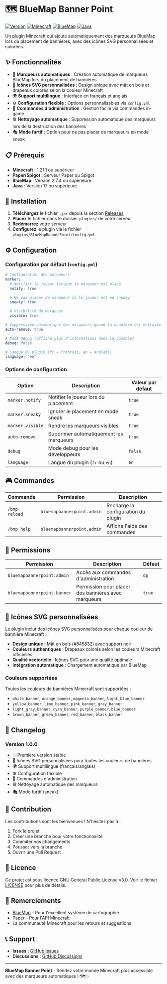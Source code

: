 # 🗺️ BlueMap Banner Point

[![Version](https://img.shields.io/badge/version-1.0.0-blue.svg)](https://github.com/thomas/bluemap-banner-point)
[![Minecraft](https://img.shields.io/badge/Minecraft-1.21.1+-green.svg)](https://www.minecraft.net/)
[![BlueMap](https://img.shields.io/badge/BlueMap-2.7.4+-orange.svg)](https://github.com/BlueMap-Minecraft/BlueMap)
[![Java](https://img.shields.io/badge/Java-17+-red.svg)](https://openjdk.java.net/)

Un plugin Minecraft qui ajoute automatiquement des marqueurs BlueMap lors du placement de bannières, avec des icônes SVG personnalisées et colorées.

## ✨ Fonctionnalités

- 🎨 **Marqueurs automatiques** : Création automatique de marqueurs BlueMap lors du placement de bannières
- 🎯 **Icônes SVG personnalisées** : Design unique avec mât en bois et drapeaux colorés selon la couleur Minecraft
- 🌍 **Support multilingue** : Interface en français et anglais
- ⚙️ **Configuration flexible** : Options personnalisables via `config.yml`
- 🔧 **Commandes d'administration** : Gestion facile via commandes in-game
- 🗑️ **Nettoyage automatique** : Suppression automatique des marqueurs lors de la destruction des bannières
- 🎭 **Mode furtif** : Option pour ne pas placer de marqueurs en mode sneak

## 📋 Prérequis

- **Minecraft** : 1.21.1 ou supérieur
- **Paper/Spigot** : Serveur Paper ou Spigot
- **BlueMap** : Version 2.7.4 ou supérieure
- **Java** : Version 17 ou supérieure

## 🚀 Installation

1. **Téléchargez** le fichier `.jar` depuis la section [Releases](https://github.com/thomas/bluemap-banner-point/releases)
2. **Placez** le fichier dans le dossier `plugins/` de votre serveur
3. **Redémarrez** votre serveur
4. **Configurez** le plugin via le fichier `plugins/BlueMapBannerPoint/config.yml`

## ⚙️ Configuration

### Configuration par défaut (`config.yml`)

```yaml
# Configuration des marqueurs
marker:
  # Notifier le joueur lorsque le marqueur est placé
  notify: true

  # Ne pas placer de marqueur si le joueur est en sneaky
  sneaky: true

  # Visibilité du marqueur
  visible: true

# Suppression automatique des marqueurs quand la bannière est détruite
auto-remove: true

# Mode debug (affiche plus d'informations dans la console)
debug: false

# Langue du plugin (fr = français, en = anglais)
language: "en"
```

### Options de configuration

| Option           | Description                             | Valeur par défaut |
| ---------------- | --------------------------------------- | ----------------- |
| `marker.notify`  | Notifier le joueur lors du placement    | `true`            |
| `marker.sneaky`  | Ignorer le placement en mode sneak      | `true`            |
| `marker.visible` | Rendre les marqueurs visibles           | `true`            |
| `auto-remove`    | Supprimer automatiquement les marqueurs | `true`            |
| `debug`          | Mode debug pour les développeurs        | `false`           |
| `language`       | Langue du plugin (`fr` ou `en`)         | `en`              |

## 🎮 Commandes

| Commande      | Permission                 | Description                         |
| ------------- | -------------------------- | ----------------------------------- |
| `/bmp reload` | `bluemapbannerpoint.admin` | Recharge la configuration du plugin |
| `/bmp help`   | `bluemapbannerpoint.admin` | Affiche l'aide des commandes        |

## 🔐 Permissions

| Permission                  | Description                                         | Défaut |
| --------------------------- | --------------------------------------------------- | ------ |
| `bluemapbannerpoint.admin`  | Accès aux commandes d'administration                | `op`   |
| `bluemapbannerpoint.banner` | Permission pour placer des bannières avec marqueurs | `true` |

## 🎨 Icônes SVG personnalisées

Le plugin inclut des icônes SVG personnalisées pour chaque couleur de bannière Minecraft :

- **Design unique** : Mât en bois (#845832) avec support noir
- **Couleurs authentiques** : Drapeaux colorés selon les couleurs Minecraft officielles
- **Qualité vectorielle** : Icônes SVG pour une qualité optimale
- **Intégration automatique** : Chargement automatique par BlueMap

### Couleurs supportées

Toutes les couleurs de bannières Minecraft sont supportées :

- `white_banner`, `orange_banner`, `magenta_banner`, `light_blue_banner`
- `yellow_banner`, `lime_banner`, `pink_banner`, `gray_banner`
- `light_gray_banner`, `cyan_banner`, `purple_banner`, `blue_banner`
- `brown_banner`, `green_banner`, `red_banner`, `black_banner`

## 📝 Changelog

### Version 1.0.0

- ✨ Première version stable
- 🎨 Icônes SVG personnalisées pour toutes les couleurs de bannières
- 🌍 Support multilingue (français/anglais)
- ⚙️ Configuration flexible
- 🔧 Commandes d'administration
- 🗑️ Nettoyage automatique des marqueurs
- 🎭 Mode furtif (sneak)

## 🤝 Contribution

Les contributions sont les bienvenues ! N'hésitez pas à :

1. Fork le projet
2. Créer une branche pour votre fonctionnalité
3. Commiter vos changements
4. Pousser vers la branche
5. Ouvrir une Pull Request

## 📄 Licence

Ce projet est sous licence GNU General Public License v3.0. Voir le fichier [LICENSE](LICENSE) pour plus de détails.

## 🙏 Remerciements

- [BlueMap](https://github.com/BlueMap-Minecraft/BlueMap) - Pour l'excellent système de cartographie
- [Paper](https://papermc.io/) - Pour l'API Minecraft
- La communauté Minecraft pour les retours et suggestions

## 📞 Support

- **Issues** : [GitHub Issues](https://github.com/thomas/bluemap-banner-point/issues)
- **Discussions** : [GitHub Discussions](https://github.com/thomas/bluemap-banner-point/discussions)

---

**BlueMap Banner Point** - Rendez votre monde Minecraft plus accessible avec des marqueurs automatiques ! 🗺️✨
